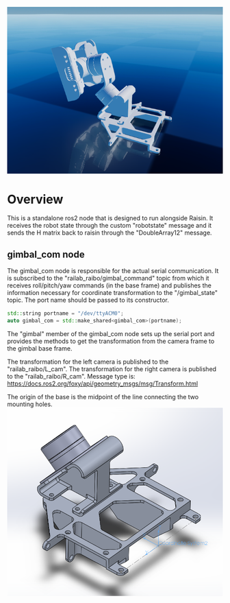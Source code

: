 ![](images/gimbal_raisim.png)
# Overview

This is a standalone ros2 node that is designed to run alongside Raisin.
It receives the robot state through the custom "robotstate" message and it sends the H matrix back to raisin through the "DoubleArray12" message.

## gimbal_com node
The gimbal_com node is responsible for the actual serial communication.
It is subscribed to the "railab_raibo/gimbal_command" topic from which it receives roll/pitch/yaw commands (in the base frame) and publishes the information necessary for coordinate transformation to the "/gimbal_state" topic.
The port name should be passed to its constructor.

```cpp
std::string portname = "/dev/ttyACM0";
auto gimbal_com = std::make_shared<gimbal_com>(portname);
```

The "gimbal" member of the gimbal_com node sets up the serial port and provides the methods to get the transformation from the camera frame to the gimbal base frame.

The transformation for the left camera is published to the "railab_raibo/L_cam".
The transformation for the right camera is published to the "railab_raibo/R_cam".
Message type is: https://docs.ros2.org/foxy/api/geometry_msgs/msg/Transform.html

The origin of the base is the midpoint of the line connecting the two mounting holes.
![Base Origin](images/base_origin.png)
